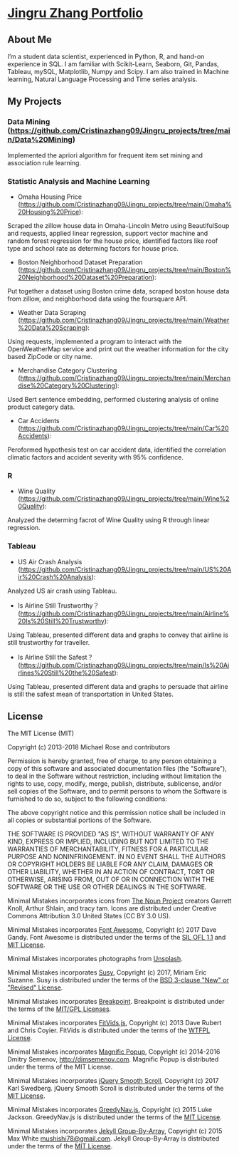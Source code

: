 # [Jingru Zhang Portfolio](https://cristinazhang09.github.io/)

## About Me

I’m a student data scientist, experienced in Python, R, and hand-on experience in SQL. I am familiar with Scikit-Learn, Seaborn, Git, Pandas, Tableau, mySQL, Matplotlib, Numpy 
and Scipy. I am also trained in Machine learning, Natural Language Processing and Time series analysis.

## My Projects

### Data Mining (https://github.com/Cristinazhang09/Jingru_projects/tree/main/Data%20Mining)

Implemented the apriori algorithm for frequent item set mining and association rule learning.

### Statistic Analysis and Machine Learning
- Omaha Housing Price (https://github.com/Cristinazhang09/Jingru_projects/tree/main/Omaha%20Housing%20Price): 

Scraped the zillow house data in Omaha-Lincoln Metro using BeautifulSoup and requests, applied linear regression, support vector machine and random forest regression for the house price, identified factors like roof type and school rate as determing factors for house price.

- Boston Neighborhood Dataset Preparation (https://github.com/Cristinazhang09/Jingru_projects/tree/main/Boston%20Neighborhood%20Dataset%20Preparation): 

Put together a dataset using Boston crime data, scraped boston house data from zillow, and neighborhood data using the foursquare API. 

- Weather Data Scraping (https://github.com/Cristinazhang09/Jingru_projects/tree/main/Weather%20Data%20Scraping): 

Using requests, implemented a program to interact with the OpenWeatherMap service and print out the weather information for the city based ZipCode or city name.

- Merchandise Category Clustering (https://github.com/Cristinazhang09/Jingru_projects/tree/main/Merchandise%20Category%20Clustering): 

Used Bert sentence embedding, performed clustering analysis of online product category data.

- Car Accidents (https://github.com/Cristinazhang09/Jingru_projects/tree/main/Car%20Accidents): 

Peroformed hypothesis test on car accident data, identified the correlation climatic factors and accident severity with 95% confidence.


### R
- Wine Quality (https://github.com/Cristinazhang09/Jingru_projects/tree/main/Wine%20Quality): 

Analyzed the determing facrot of Wine Quality using R through linear regression. 

### Tableau
- US Air Crash Analysis (https://github.com/Cristinazhang09/Jingru_projects/tree/main/US%20Air%20Crash%20Analysis): 

Analyzed US air crash using Tableau.

- Is Airline Still Trustworthy？(https://github.com/Cristinazhang09/Jingru_projects/tree/main/Airline%20Is%20Still%20Trustworthy): 

Using Tableau, presented different data and graphs to convey that airline is still trustworthy for traveller.

- Is Airline Still the Safest？(https://github.com/Cristinazhang09/Jingru_projects/tree/main/Is%20Airlines%20Still%20the%20Safest): 

Using Tableau, presented different data and graphs to persuade that airline is still the safest mean of transportation in United States. 


## License

The MIT License (MIT)

Copyright (c) 2013-2018 Michael Rose and contributors

Permission is hereby granted, free of charge, to any person obtaining a copy
of this software and associated documentation files (the "Software"), to deal
in the Software without restriction, including without limitation the rights
to use, copy, modify, merge, publish, distribute, sublicense, and/or sell
copies of the Software, and to permit persons to whom the Software is
furnished to do so, subject to the following conditions:

The above copyright notice and this permission notice shall be included in all
copies or substantial portions of the Software.

THE SOFTWARE IS PROVIDED "AS IS", WITHOUT WARRANTY OF ANY KIND, EXPRESS OR
IMPLIED, INCLUDING BUT NOT LIMITED TO THE WARRANTIES OF MERCHANTABILITY,
FITNESS FOR A PARTICULAR PURPOSE AND NONINFRINGEMENT. IN NO EVENT SHALL THE
AUTHORS OR COPYRIGHT HOLDERS BE LIABLE FOR ANY CLAIM, DAMAGES OR OTHER
LIABILITY, WHETHER IN AN ACTION OF CONTRACT, TORT OR OTHERWISE, ARISING FROM,
OUT OF OR IN CONNECTION WITH THE SOFTWARE OR THE USE OR OTHER DEALINGS IN THE
SOFTWARE.

Minimal Mistakes incorporates icons from [The Noun Project](https://thenounproject.com/) 
creators Garrett Knoll, Arthur Shlain, and tracy tam.
Icons are distributed under Creative Commons Attribution 3.0 United States (CC BY 3.0 US).

Minimal Mistakes incorporates [Font Awesome](http://fontawesome.io/),
Copyright (c) 2017 Dave Gandy.
Font Awesome is distributed under the terms of the [SIL OFL 1.1](http://scripts.sil.org/OFL) 
and [MIT License](http://opensource.org/licenses/MIT).

Minimal Mistakes incorporates photographs from [Unsplash](https://unsplash.com).

Minimal Mistakes incorporates [Susy](http://susy.oddbird.net/),
Copyright (c) 2017, Miriam Eric Suzanne.
Susy is distributed under the terms of the [BSD 3-clause "New" or "Revised" License](https://opensource.org/licenses/BSD-3-Clause).

Minimal Mistakes incorporates [Breakpoint](http://breakpoint-sass.com/).
Breakpoint is distributed under the terms of the [MIT/GPL Licenses](http://opensource.org/licenses/MIT).

Minimal Mistakes incorporates [FitVids.js](https://github.com/davatron5000/FitVids.js/),
Copyright (c) 2013 Dave Rubert and Chris Coyier.
FitVids is distributed under the terms of the [WTFPL License](http://sam.zoy.org/wtfpl/).

Minimal Mistakes incorporates [Magnific Popup](http://dimsemenov.com/plugins/magnific-popup/),
Copyright (c) 2014-2016 Dmitry Semenov, http://dimsemenov.com.
Magnific Popup is distributed under the terms of the MIT License.

Minimal Mistakes incorporates [jQuery Smooth Scroll](https://github.com/kswedberg/jquery-smooth-scroll),
Copyright (c) 2017 Karl Swedberg.
jQuery Smooth Scroll is distributed under the terms of the [MIT License](http://opensource.org/licenses/MIT).

Minimal Mistakes incorporates [GreedyNav.js](https://github.com/lukejacksonn/GreedyNav),
Copyright (c) 2015 Luke Jackson.
GreedyNav.js is distributed under the terms of the [MIT License](http://opensource.org/licenses/MIT).

Minimal Mistakes incorporates [Jekyll Group-By-Array](https://github.com/mushishi78/jekyll-group-by-array),
Copyright (c) 2015 Max White <mushishi78@gmail.com>.
Jekyll Group-By-Array is distributed under the terms of the [MIT License](http://opensource.org/licenses/MIT).
